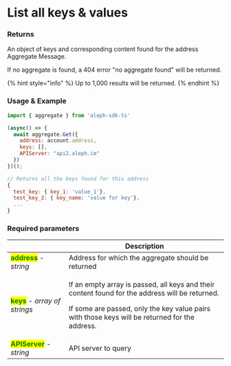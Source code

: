 # List all keys & values

### Returns

An object of keys and corresponding content found for the address Aggregate Message.&#x20;

If no aggregate is found, a 404 error "no aggregate found" will be returned.

{% hint style="info" %}
Up to 1,000 results will be returned.
{% endhint %}



### Usage & Example

```javascript
import { aggregate } from 'aleph-sdk-ts'

(async() => {
  await aggregate.Get({
    address: account.address,
    keys: [],
    APIServer: "api2.aleph.im"
  })
})();

// Returns all the keys found for this address
{
  test_key: { key_1: 'value_1'},
  test_key_2: { key_name: 'value for key'},
  ... 
}
```



### Required parameters

|                                                                 | Description                                                                                                                                                                                                 |
| --------------------------------------------------------------- | ----------------------------------------------------------------------------------------------------------------------------------------------------------------------------------------------------------- |
| <mark style="color:green;">**address**</mark> - _string_        | Address for which the aggregate should be returned                                                                                                                                                          |
| <mark style="color:green;">**keys**</mark> - _array of strings_ | <p>If an empty array is passed, all keys and their content found for the address will be returned.</p><p>If some are passed, only the key value pairs with those keys will be returned for the address.</p> |
| <mark style="color:green;">**APIServer**</mark> - _string_      | API server to query                                                                                                                                                                                         |

